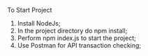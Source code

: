 To Start Project 
1) Install NodeJs;
2) In the project directory do npm install;
3) Perform npm index.js to start the project;
4) Use Postman for API transaction checking;
